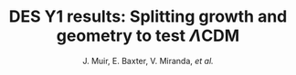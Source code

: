 ---
number: "42"
title: "DES Y1 results: Splitting growth and geometry to test $\\Lambda$CDM"
arxiv_link: "https://arxiv.org/abs/2010.05924"
arxiv_id: "2010.05924"
author: "J. Muir, E. Baxter, V. Miranda, <em>et al.</em>"
reviewed: True
journal: "Phys. Rev. D, 103, 023528 (2021)"
doi: "10.1103/PhysRevD.103.023528"
---